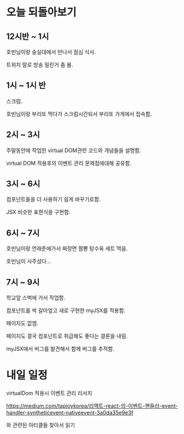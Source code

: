 # 오늘 되돌아보기

## 12시반 ~ 1시

호빈님이랑 숭실대에서 만나서 점심 식사.

트위치 랄로 방송 밀린거 좀 봄.

## 1시 ~ 1시 반

스크럼.

호빈님이랑 부리또 먹다가 스크럼시간되서 부리또 가게에서 접속함.

## 2시 ~ 3시

주말동안에 작업한 virtual DOM관련 코드와 개념들을 설명함.

virtual DOM 적용후의 이벤트 관리 문제점에대해 공유함.

## 3시 ~ 6시

컴포넌트들을 더 사용하기 쉽게 바꾸기로함.

JSX 비슷한 표현식을 구현함.

## 6시 ~ 7시

호빈님이랑 연래춘에가서 짜장면 짬뽕 탕수육 세트 먹음.

호빈님이 사주셨다...

## 7시 ~ 9시

학교앞 스벅에 가서 작업함.

컴포넌트를 싹 갈아엎고 새로 구현한 myJSX를 적용함.

페이지도 없앰.

페이지도 결국 컴포넌트로 취급해도 좋다는 결론을 내림.

myJSX에서 버그를 발견해서 함께 버그를 추적함.

# 내일 일정

virtualDom 적용시 이벤트 관리 리서치


https://medium.com/tapjoykorea/리액트-react-의-이벤트-핸들러-event-handler-syntheticevent-nativeevent-3a0da35e9e3f

와 관련된 아티클들 찾아서 읽기
